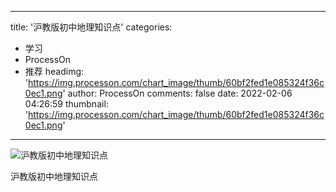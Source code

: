 
---
title: '沪教版初中地理知识点'
categories: 
 - 学习
 - ProcessOn
 - 推荐
headimg: 'https://img.processon.com/chart_image/thumb/60bf2fed1e085324f36c0ec1.png'
author: ProcessOn
comments: false
date: 2022-02-06 04:26:59
thumbnail: 'https://img.processon.com/chart_image/thumb/60bf2fed1e085324f36c0ec1.png'
---

<div>   
<img class="thumb" alt="沪教版初中地理知识点" src="https://img.processon.com/chart_image/thumb/60bf2fed1e085324f36c0ec1.png" referrerpolicy="no-referrer">
<p>沪教版初中地理知识点</p>  
</div>
            